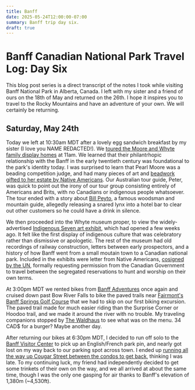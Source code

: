 ```yaml
---
title: Banff
date: 2025-05-24T12:00:00-07:00
summary: Banff trip day six.
draft: true
---
```


# Banff Canadian National Park Travel Log: Day Six

This blog post series is a direct transcript of the notes I took while visiting
Banff National Park in Alberta, Canada. I left with my sister and a friend of
ours on the 18th of May and returned on the 26th. I hope it inspires you to
travel to the Rocky Mountains and have an adventure of your own. We will
certainly be returning.

## Saturday, May 24th

Today we left at 10:30am MDT after a lovely egg sandwich breakfast by my sister (I
love you NAME REDACTED!). We [toured the Moore and Whyte family display
homes](https://www.whyte.org/tours) at 11am. We learned that their
philantrhopic relationship with the Banff in the early twentieth century was
foundational to the park's identity today. I was surprised to learn that Pearl
Moore was a beading competition judge, and had many pieces of art and [beadwork
gifted to her estate by Native
Americans](https://www.indigenousarchives.whyte.org/beaded-vest). Our
Australian tour guide, Peter, was quick to point out the irony of our tour
group consisting entirely of Americans and Brits, with no Canadians or
indigenous people whatsoever. The tour ended with a story about [Bill
Peyto](https://www.peyto.com/wildbill.aspx), a famous woodsman and mountain
guide, allegedly releasing a snared lynx into a hotel bar to clear out other
customers so he could have a drink in silence.

We then proceeded into the Whyte museum proper, to view the widely-advertised
[Indigenous Seven art exhibit](https://www.whyte.org/exhibitions), which had
opened a few weeks ago. It felt like the first display of indigenous culture
that was celebratory rather than dismissive or apologetic. The rest of the
museum had old recordings of railway construction, letters between early
prospectors, and a history of how Banff went from a small moutain town to a
Canadian national park. Included in the exhibits were letter from Native
Americans, [cosigned by the
UN](https://www.justice.gc.ca/eng/declaration/about-apropos.html), formally
requesting permission from the Canadian Government to travel between the
segregated reservations to hunt and worship on their own terms.

At 3:00pm MDT we rented bikes from [Banff
Adventures](https://www.banffadventures.com/rentals/bikes/) once again and
cruised down past Bow River Falls to bike the paved trails near [Fairmont's
Banff Springs Golf
Course](https://www.fairmont.com/en/hotels/banff/fairmont-banff-springs/golf.html)
that we had to skip on our first biking excursion. The paved trail made for
much easier riding than the Surprise Corner or Hoodoo trail, and we made it
around the river with no trouble. My traveling companions stopped by [The
Waldhaus](https://www.banff-springs-hotel.com/dine/waldhaus-restaurant/) to see
what was on the menu. 34 CAD$ for a burger? Maybe another day.

After returning our bikes at 6:30pm MDT, I decided to run off solo to the
[Banff Visitor Center](https://www.banfflakelouise.com/contact-us) to pick up
an English/French park pin, and nearly got lost on my way back to our parking
spot across town. I ended up [running all the way up Cougar Street between the
condos to get back](https://maps.app.goo.gl/BaNB6yDqLqhDD62g9), thinking I was
late. To my continuing luck, my friend had independently decided to get some
trinkets of their own on the way, and we all arrived at about the same time,
though I was the only one gasping for air thanks to Banff's elevation of 1,380m
(~4,530ft).

